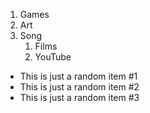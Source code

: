 1. Games
2. Art
3. Song
   1. Films
   2. YouTube 
* This is just a random item #1
* This is just a random item #2
* This is just a random item #3
